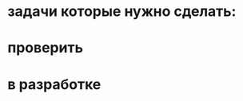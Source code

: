 



# задачи которые нужно сделать:








# проверить


# в разработке

<!-- 1. иконка в панели задач виндовс снизу пропадает иногда (плавающий баг ) когда меняем режим окна. 
2. херорейтингдиалог переписать
3. протестировать хоткеи англ-рус раскладку

1. когда переходим из компактного в средний режим окна то мерцание окна есть. оно видимо пересоздаётся много раз. это баг.
2. распознавание не работает по хоткею Tab+NumPad/
3. 
4. окно настроек сделать высоту больше, 
5. у моего друга на компе не работают клавиши (только некоторые): "таб+end", "таб+pagedown", "таб+pageup", "таб+del". -->



   